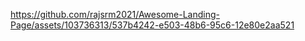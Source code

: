 https://github.com/rajsrm2021/Awesome-Landing-Page/assets/103736313/537b4242-e503-48b6-95c6-12e80e2aa521
